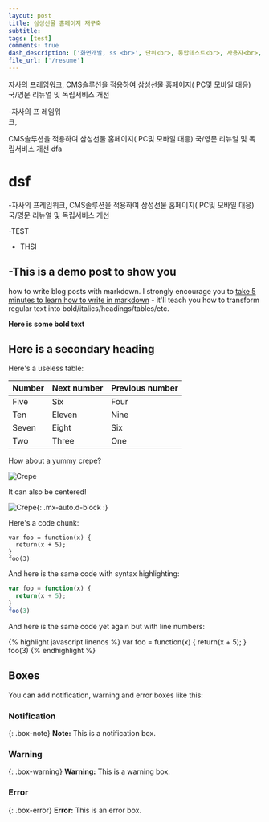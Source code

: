 ```yaml
---
layout: post
title: 삼성선물 홈페이지 재구축
subtitle: 
tags: [test]
comments: true
dash_description: ['화면개발, ss <br>', 단위<br>, 통합테스트<br>, 사용자<br>, 운영자 매뉴얼<br>, 가이드 작성]
file_url: ['/resume']
---
```

자사의 프레임워크, CMS솔루션을 적용하여 삼성선물 홈페이지( PC및 모바일 대응) 국/영문 리뉴얼 및 독립서비스 개선

-자사의 프&nbsp;레임워<br>크,   

CMS솔루션을 적용하여 삼성선물 홈페이지( PC및 모바일 대응) 국/영문 리뉴얼 및 독립서비스 개선    dfa  
# dsf

-자사의 프레임워크, CMS솔루션을 적용하여 삼성선물 홈페이지( PC및 모바일 대응) 국/영문 리뉴얼 및 독립서비스 개선

-TEST

- THSI

-This is a demo post to show you 
-
how to write blog posts with markdown.  I strongly encourage you to [take 5 minutes to learn how to write in markdown](https://markdowntutorial.com/) - it'll teach you how to transform regular text into bold/italics/headings/tables/etc.

**Here is some bold text**

## Here is a secondary heading

Here's a useless table:

| Number | Next number | Previous number |
| :------ |:--- | :--- |
| Five | Six | Four |
| Ten | Eleven | Nine |
| Seven | Eight | Six |
| Two | Three | One |


How about a yummy crepe?

![Crepe](https://s3-media3.fl.yelpcdn.com/bphoto/cQ1Yoa75m2yUFFbY2xwuqw/348s.jpg)

It can also be centered!

![Crepe](https://s3-media3.fl.yelpcdn.com/bphoto/cQ1Yoa75m2yUFFbY2xwuqw/348s.jpg){: .mx-auto.d-block :}

Here's a code chunk:

~~~
var foo = function(x) {
  return(x + 5);
}
foo(3)
~~~

And here is the same code with syntax highlighting:

```javascript
var foo = function(x) {
  return(x + 5);
}
foo(3)
```

And here is the same code yet again but with line numbers:

{% highlight javascript linenos %}
var foo = function(x) {
  return(x + 5);
}
foo(3)
{% endhighlight %}

## Boxes
You can add notification, warning and error boxes like this:

### Notification

{: .box-note}
**Note:** This is a notification box.

### Warning

{: .box-warning}
**Warning:** This is a warning box.

### Error

{: .box-error}
**Error:** This is an error box.
